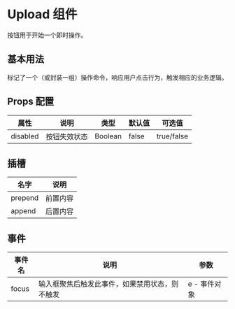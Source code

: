 # Upload 组件

按钮用于开始一个即时操作。

## 基本用法

标记了一个（或封装一组）操作命令，响应用户点击行为，触发相应的业务逻辑。

## Props 配置

| 属性 | 说明 | 类型 | 默认值 | 可选值 |
| - | - | - | - | - |
| disabled | 按钮失效状态 | Boolean | false | true/false |

## 插槽

| 名字 | 说明 |
| - | - |
| prepend | 前置内容 |
| append | 后置内容 |

## 事件

| 事件名 | 说明 | 参数 |
| - | - | - |
| focus | 输入框聚焦后触发此事件，如果禁用状态，则不触发 | e - 事件对象
